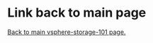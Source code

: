 # Link back to main page
<A HREF="https://github.com/cormachogan/vsphere-storage-101"> Back to main vsphere-storage-101 page.</A>